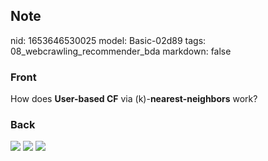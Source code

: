 ## Note
nid: 1653646530025
model: Basic-02d89
tags: 08_webcrawling_recommender_bda
markdown: false

### Front
How does <b>User-based CF</b> via \(k\)-<b>nearest-neighbors</b>
work?

### Back
<img src="paste-290df373004e8de9615b04b42d3ec34c0e41df35.jpg">
<img src="paste-9974b2e0e2cc425c5a91d0df3ce310c710628a53.jpg">
<img src="paste-91d69925aa9790159cb66d3c772d71d20e2bba0f.jpg">
